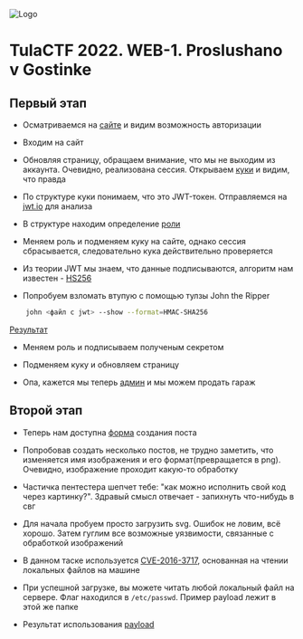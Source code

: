 

![Logo](https://i.ibb.co/y6dVs4v/logo-2.png)


#  TulaCTF 2022. WEB-1. Proslushano v Gostinke


## Первый этап

- Осматриваемся на [сайте](https://i.ibb.co/9bHRCjS/image.png) и видим возможность авторизации

- Входим на сайт

- Обновляя страницу, обращаем внимание, что мы не выходим из аккаунта. Очевидно, реализована сессия. Открываем [куки](https://i.ibb.co/6BjGg0S/image.png) и видим, что правда

- По структуре куки понимаем, что это JWT-токен. Отправляемся на [jwt.io](https://jwt.io) для анализа

- В структуре находим определение [роли](https://i.ibb.co/QPGdHZm/image.png)

- Меняем роль и подменяем куку на сайте, однако сессия сбрасывается, следовательно кука действительно проверяется

- Из теории JWT мы знаем, что данные подписываются, алгоритм нам известен - [HS256](https://i.ibb.co/QPGdHZm/image.png)

- Попробуем взломать втупую с помощью тулзы John the Ripper

```BASH
    john <файл с jwt> --show --format=HMAC-SHA256
```
[Результат](https://i.ibb.co/ZgktSSQ/image.png)

- Меняем роль и подписываем полученым секретом

- Подменяем куку и обновляем страницу

- Опа, кажется мы теперь [админ](https://i.ibb.co/550L0Sn/image.png) и мы можем продать гараж

## Второй этап

- Теперь нам доступна [форма](https://i.ibb.co/Zmxt4pj/image.png) создания поста

- Попробовав создать несколько постов, не трудно заметить, что изменяется имя изображения и его формат(превращается в png). Очевидно, изображение проходит какую-то обработку

- Частичка пентестера шепчет тебе: "как можно исполнить свой код через картинку?". Здравый смысл отвечает - запихнуть что-нибудь в свг

- Для начала пробуем просто загрузить svg. Ошибок не ловим, всё хорошо. Затем гуглим все возможные уязвимости, связанные с обработкой изображений

- В данном таске используется [CVE-2016-3717](https://www.opencve.io/cve/CVE-2016-3717), основанная на чтении локальных файлов на машине

- При успешной загрузке, вы можете читать любой локальный файл на сервере. Флаг находился в `/etc/passwd`. Пример payload лежит в этой же папке

- Результат использования [payload](https://i.ibb.co/pXJkP6K/image.png)


